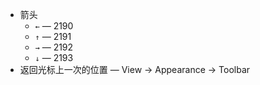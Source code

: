 
- 箭头
  - `←` — 2190
  - `↑` — 2191
  - `→` — 2192
  - `↓` — 2193
- 返回光标上一次的位置 — View → Appearance → Toolbar
